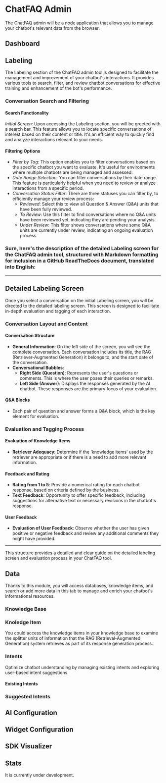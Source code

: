 # ChatFAQ Admin

The ChatFAQ admin will be a node application that allows you to manage your chatbot's relevant data from the browser.

## Dashboard

## Labeling

The Labeling section of the ChatFAQ admin tool is designed to facilitate the management and improvement of your chatbot's interactions. It provides various tools to search, filter, and review chatbot conversations for effective training and enhancement of the bot's performance.

### Conversation Search and Filtering

#### Search Functionality

*Initial Screen*: Upon accessing the Labeling section, you will be greeted with a search bar. This feature allows you to locate specific conversations of interest based on their content or title. It's an efficient way to quickly find and analyze interactions relevant to your needs.

#### Filtering Options

- _Filter by Tag_: This option enables you to filter conversations based on the specific chatbot you want to evaluate. It's useful for environments where multiple chatbots are being managed and assessed.
- *Date Range Selection*: You can filter conversations by their date range. This feature is particularly helpful when you need to review or analyze interactions from a specific period.
- *Conversation Status Filter*: There are three statuses you can filter by, to efficiently manage your review process:
    - *Reviewed*: Select this to view all Question & Answer (Q&A) units that have been fully reviewed.
    - *To Review*: Use this filter to find conversations where no Q&A units have been reviewed yet, indicating they are pending your analysis.
    - *Under Review*: This filter shows conversations where some Q&A units are currently under review, indicating an ongoing evaluation process.
 
### Sure, here's the description of the detailed Labeling screen for the ChatFAQ admin tool, structured with Markdown formatting for inclusion in a GitHub ReadTheDocs document, translated into English:

---

## Detailed Labeling Screen

Once you select a conversation on the initial Labeling screen, you will be directed to the detailed labeling screen. This screen is designed to facilitate in-depth evaluation and tagging of each interaction.

### Conversation Layout and Content

#### Conversation Structure
- **General Information**: On the left side of the screen, you will see the complete conversation. Each conversation includes its title, the RAG (Retriever-Augmented Generation) it belongs to, and the start date of the conversation.
- **Conversational Bubbles**:
  - **Right Side (Question)**: Represents the user's questions or comments. This is where the user poses their queries or remarks.
  - **Left Side (Answer)**: Displays the responses generated by the AI chatbot. These responses are the primary focus of your evaluation.

#### Q&A Blocks
- Each pair of question and answer forms a Q&A block, which is the key element for evaluation.

### Evaluation and Tagging Process

#### Evaluation of Knowledge Items
- **Retriever Adequacy**: Determine if the 'knowledge items' used by the retriever are appropriate or if there is a need to add more relevant information.

#### Feedback and Rating
- **Rating from 1 to 5**: Provide a numerical rating for each chatbot response, based on criteria defined by the business.
- **Text Feedback**: Opportunity to offer specific feedback, including suggestions for alternative text or necessary revisions in the chatbot's response.

#### User Feedback
- **Evaluation of User Feedback**: Observe whether the user has given positive or negative feedback and review any additional comments they might have provided.

---

This structure provides a detailed and clear guide on the detailed labeling screen and evaluation process in your ChatFAQ tool.

## Data

Thanks to this module, you will access databases, knowledge items, and search or add more data in this tab to manage and enrich your chatbot's informational resources.

### Knowledge Base

### Knoledge Item

You could access the knowledge items in your knowledge base to examine the splitter units of information that the RAG (Retrieval-Augmented Generation) system retrieves as part of its response generation process.

### Intents

Optimize chatbot understanding by managing existing intents and exploring user-based intent suggestions.

#### Existing Intents

### Suggested Intents

## AI Configuration

## Widget Configuration

## SDK Visualizer

## Stats

It is currently under development.
